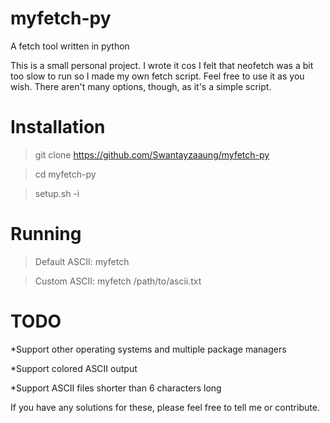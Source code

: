 # myfetch-py
A fetch tool written in python

This is a small personal project. I wrote it cos I felt that neofetch was a bit too slow to run so I made my own fetch script. Feel free to use it as you wish. There aren't many options, though, as it's a simple script. 

# Installation
>git clone https://github.com/Swantayzaaung/myfetch-py

>cd myfetch-py

>setup.sh -i

# Running 
>Default ASCII: myfetch

>Custom ASCII: myfetch /path/to/ascii.txt

# TODO
*Support other operating systems and multiple package managers

*Support colored ASCII output

*Support ASCII files shorter than 6 characters long

If you have any solutions for these, please feel free to tell me or contribute.
